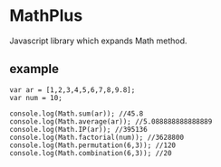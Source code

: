 # MathPlus
Javascript library which expands Math method.

## example
```
var ar = [1,2,3,4,5,6,7,8,9.8];
var num = 10;

console.log(Math.sum(ar)); //45.8
console.log(Math.average(ar)); //5.088888888888889
console.log(Math.IP(ar)); //395136
console.log(Math.factorial(num)); //3628800
console.log(Math.permutation(6,3)); //120
console.log(Math.combination(6,3)); //20
```